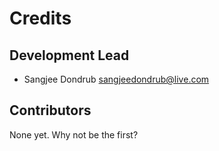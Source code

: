 # Credits

## Development Lead

* Sangjee Dondrub <sangjeedondrub@live.com>

## Contributors

None yet. Why not be the first?
